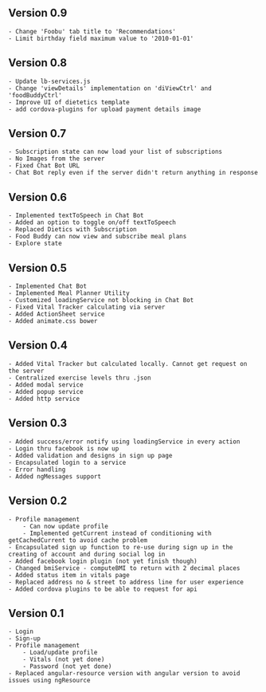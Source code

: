 ## Version 0.9
    - Change 'Foobu' tab title to 'Recommendations'
    - Limit birthday field maximum value to '2010-01-01'


## Version 0.8
    - Update lb-services.js
    - Change 'viewDetails' implementation on 'diViewCtrl' and 'foodBuddyCtrl'
    - Improve UI of dietetics template
    - add cordova-plugins for upload payment details image

## Version 0.7
    - Subscription state can now load your list of subscriptions
    - No Images from the server
    - Fixed Chat Bot URL
    - Chat Bot reply even if the server didn't return anything in response

## Version 0.6
    - Implemented textToSpeech in Chat Bot
    - Added an option to toggle on/off textToSpeech
    - Replaced Dietics with Subscription
    - Food Buddy can now view and subscribe meal plans
    - Explore state

## Version 0.5
    - Implemented Chat Bot
    - Implemented Meal Planner Utility
    - Customized loadingService not blocking in Chat Bot
    - Fixed Vital Tracker calculating via server
    - Added ActionSheet service
    - Added animate.css bower

## Version 0.4
    - Added Vital Tracker but calculated locally. Cannot get request on the server
    - Centralized exercise levels thru .json
    - Added modal service
    - Added popup service
    - Added http service

## Version 0.3
    - Added success/error notify using loadingService in every action
    - Login thru facebook is now up
    - Added validation and designs in sign up page
    - Encapsulated login to a service
    - Error handling
    - Added ngMessages support

## Version 0.2
    - Profile management
        - Can now update profile
        - Implemented getCurrent instead of conditioning with getCachedCurrent to avoid cache problem
    - Encapsulated sign up function to re-use during sign up in the creating of account and during social log in
    - Added facebook login plugin (not yet finish though)
    - Changed bmiService - computeBMI to return with 2 decimal places
    - Added status item in vitals page
    - Replaced address no & street to address line for user experience
    - Added cordova plugins to be able to request for api

## Version 0.1
    - Login
    - Sign-up
    - Profile management
        - Load/update profile
        - Vitals (not yet done)
        - Password (not yet done)
    - Replaced angular-resource version with angular version to avoid issues using ngResource
